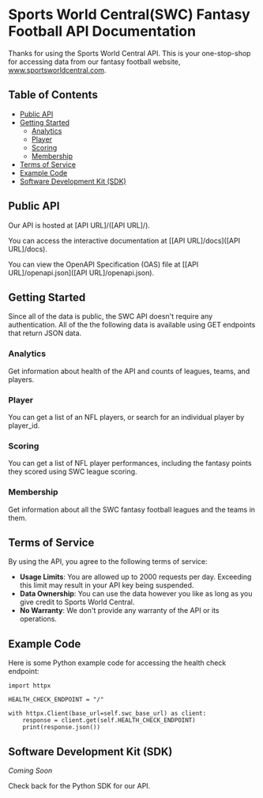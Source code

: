 # Sports World Central(SWC) Fantasy Football API Documentation

Thanks for using the Sports World Central API. This is your one-stop-shop for accessing data from our fantasy football website, www.sportsworldcentral.com.


## Table of Contents

- [Public API](#public-api)
- [Getting Started](#getting-started)
  - [Analytics](#analytics)
  - [Player](#player)
  - [Scoring](#scoring)
  - [Membership](#membership)
- [Terms of Service](#terms-of-service)
- [Example Code](#example-code)
- [Software Development Kit (SDK)](#software-development-kit-sdk)

## Public API

Our API is hosted at [API URL]/([API URL]/). 

You can access the interactive documentation at [[API URL]/docs]([API URL]/docs).

You can view the OpenAPI Specification (OAS) file at [[API URL]/openapi.json]([API URL]/openapi.json).

## Getting Started

Since all of the data is public, the SWC API doesn't require any authentication. All of the the following data is available using GET endpoints that return JSON data.

### Analytics

Get information about health of the API and counts of leagues, teams, and players.

### Player
You can get a list of an NFL players, or search for an individual player by player_id.

### Scoring

You can get a list of NFL player performances, including the fantasy points they scored using SWC league scoring.

### Membership
Get information about all the SWC fantasy football leagues and the teams in them.

## Terms of Service

By using the API, you agree to the following terms of service:

- **Usage Limits**: You are allowed up to 2000 requests per day. Exceeding this limit may result in your API key being suspended.
- **Data Ownership**: You can use the data however you like as long as you give credit to Sports World Central.
- **No Warranty**: We don't provide any warranty of the API or its operations.

## Example Code

Here is some Python example code for accessing the health check endpoint:

```
import httpx

HEALTH_CHECK_ENDPOINT = "/"
    
with httpx.Client(base_url=self.swc_base_url) as client:
    response = client.get(self.HEALTH_CHECK_ENDPOINT)
    print(response.json())
```

## Software Development Kit (SDK)
*Coming Soon*

Check back for the Python SDK for our API.


